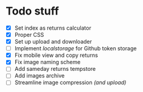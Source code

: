 # Todo stuff

 - [x] Set index as returns calculator
 - [x] Proper CSS
 - [x] Set up upload and downloader
 - [ ] Implement *localstorage* for Github token storage
 - [x] Fix mobile view and copy returns
 - [x] Fix image naming scheme
 - [ ] Add sameday returns tempstore
 - [ ] Add images archive
 - [ ] Streamline image compression *(and upload)* 